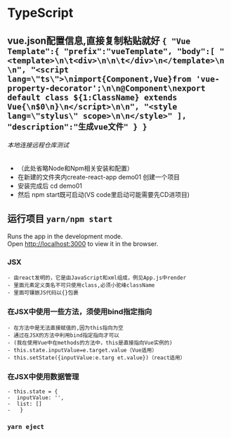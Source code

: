 # TypeScript
vue.json配置信息,直接复制粘贴就好
`
{
	"Vue Template":{
		"prefix":"vueTemplate",
		"body":[
			"<template>\n\t<div>\n\n\t</div>\n</template>\n\n",
			"<script lang=\"ts\">\nimport{Component,Vue}from 'vue-property-decorator';\n\n@Component\nexport default class ${1:ClassName} extends Vue{\n$0\n}\n</script>\n\n",
			"<style lang=\"stylus\" scope>\n\n</style>"
		],
		"description":"生成vue文件"
	}
}
`
----
###### 本地连接远程仓库测试
* （此处省略Node和Npm相关安装和配置）
* 在新建的文件夹内create-react-app demo01 创建一个项目
* 安装完成后 cd demo01
* 然后 npm start既可启动(VS code里启动可能需要先CD进项目)
## 运行项目 `yarn/npm start`
Runs the app in the development mode.<br />
Open [http://localhost:3000](http://localhost:3000) to view it in the browser.
### JSX
    - 由react发明的，它是由JavaScript和xml组成，例见App.js中render
    - 里面元素定义类名不可只使用class,必须小驼峰className 
    - 里面可镶嵌JS代码以{}包裹 
### 在JSX中使用一些方法，须使用bind指定指向
    - 在方法中是无法直接赋值的,因为this指向为空
    - 通过在JSX的方法中利用bind指定指向才可以
    - (我在使用Vue中在methods的方法中，this是直接指向Vue实例的)
    - this.state.inputValue=e.target.value（Vue适用）
    - this.setState({inputValue:e.targ et.value})（react适用）

### 在JSX中使用数据管理
    - this.state = {
    -  inputValue: '',
    -  list: []
    -   }
        
### `yarn eject`
